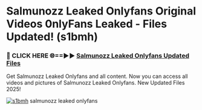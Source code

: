# Salmunozz Leaked Onlyfans Original Videos 0nlyFans Leaked - Files Updated! (s1bmh)

<h3>🔴 CLICK HERE 🌐==►► <a href="https://tinyurl.com/x26r9saj" rel="nofollow">Salmunozz Leaked Onlyfans Updated Files</a></h3>

Get Salmunozz Leaked Onlyfans and all content. Now you can access all videos and pictures of Salmunozz Leaked Onlyfans. New Updated Files 2025!

[![s1bmh](https://i.imgur.com/LkgZPqh.gif)](https://tinyurl.com/x26r9saj)
salmunozz leaked onlyfans
